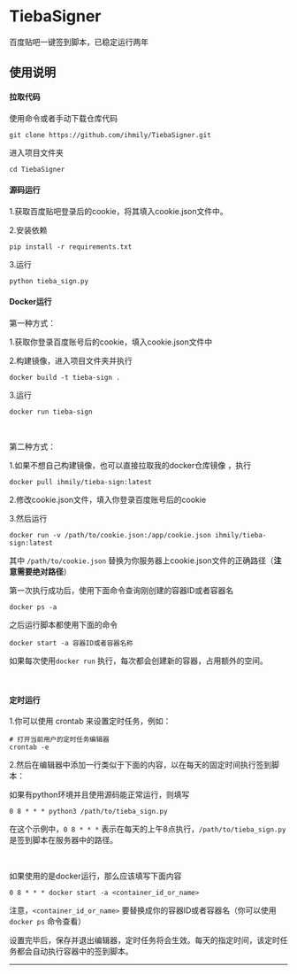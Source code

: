 # TiebaSigner

百度贴吧一键签到脚本，已稳定运行两年



## 使用说明

#### 拉取代码

使用命令或者手动下载仓库代码

```
git clone https://github.com/ihmily/TiebaSigner.git
```

进入项目文件夹

```
cd TiebaSigner
```



#### 源码运行

1.获取百度贴吧登录后的cookie，将其填入cookie.json文件中。

2.安装依赖

```
pip install -r requirements.txt
```

3.运行

```
python tieba_sign.py
```



#### Docker运行

第一种方式：

1.获取你登录百度账号后的cookie，填入cookie.json文件中

2.构建镜像，进入项目文件夹并执行

```
docker build -t tieba-sign .
```

3.运行

```
docker run tieba-sign
```

&emsp;

第二种方式：

1.如果不想自己构建镜像，也可以直接拉取我的docker仓库镜像 ，执行

```
docker pull ihmily/tieba-sign:latest
```

2.修改cookie.json文件，填入你登录百度账号后的cookie

3.然后运行

```
docker run -v /path/to/cookie.json:/app/cookie.json ihmily/tieba-sign:latest
```

其中 `/path/to/cookie.json` 替换为你服务器上cookie.json文件的正确路径（**注意需要绝对路径**）

第一次执行成功后，使用下面命令查询刚创建的容器ID或者容器名

```
docker ps -a
```

之后运行脚本都使用下面的命令

```
docker start -a 容器ID或者容器名称
```

如果每次使用`docker run` 执行，每次都会创建新的容器，占用额外的空间。

&emsp;

#### 定时运行

1.你可以使用 crontab 来设置定时任务，例如：

```
# 打开当前用户的定时任务编辑器
crontab -e
```

2.然后在编辑器中添加一行类似于下面的内容，以在每天的固定时间执行签到脚本：

如果有python环境并且使用源码能正常运行，则填写

```
0 8 * * * python3 /path/to/tieba_sign.py
```

在这个示例中，`0 8 * * *` 表示在每天的上午8点执行，`/path/to/tieba_sign.py` 是签到脚本在服务器中的路径。

&emsp;

如果使用的是docker运行，那么应该填写下面内容

```
0 8 * * * docker start -a <container_id_or_name>
```

注意，`<container_id_or_name>` 要替换成你的容器ID或者容器名（你可以使用 `docker ps` 命令查看）

设置完毕后，保存并退出编辑器，定时任务将会生效。每天的指定时间，该定时任务都会自动执行容器中的签到脚本。

***
